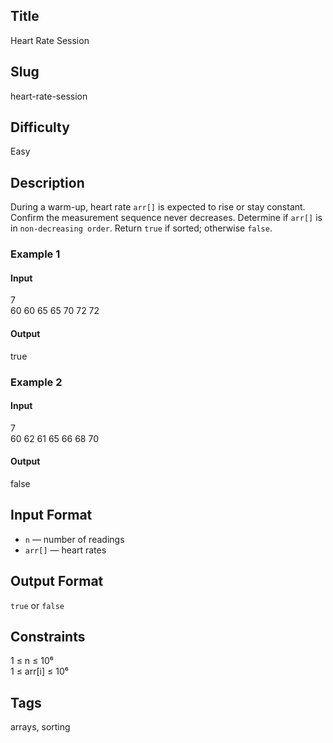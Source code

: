 ## Title
Heart Rate Session

## Slug
heart-rate-session

## Difficulty
Easy

## Description
During a warm-up, heart rate `arr[]` is expected to rise or stay constant. Confirm the measurement sequence never decreases. Determine if `arr[]` is in `non-decreasing order`. Return `true` if sorted; otherwise `false`.

### Example 1
#### Input
7  
60 60 65 65 70 72 72
#### Output
true

### Example 2
#### Input
7  
60 62 61 65 66 68 70
#### Output
false

## Input Format
- `n` — number of readings  
- `arr[]` — heart rates

## Output Format
`true` or `false`

## Constraints
1 ≤ n ≤ 10⁶  
1 ≤ arr[i] ≤ 10⁶

## Tags
arrays, sorting
